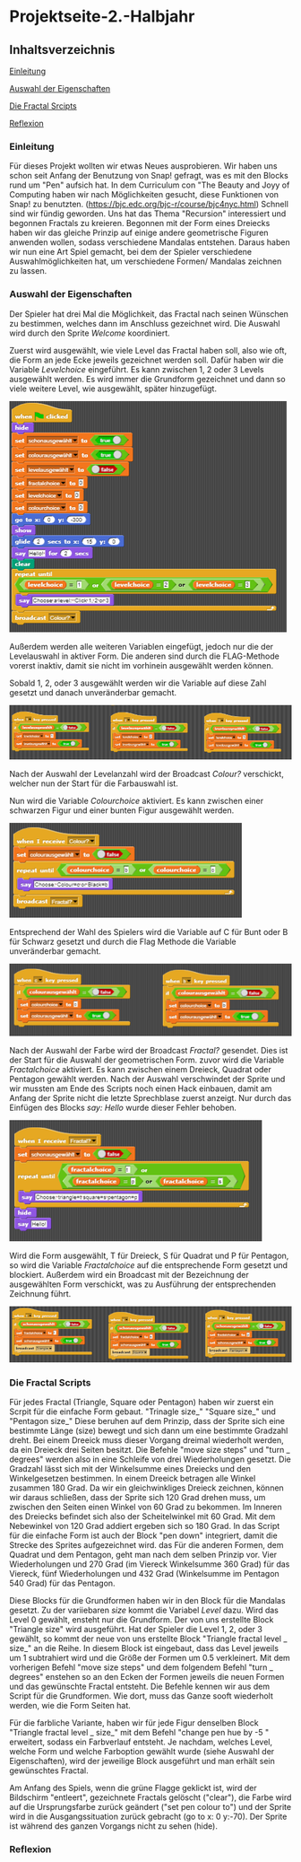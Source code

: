 # Projektseite-2.-Halbjahr

## Inhaltsverzeichnis

[Einleitung](#1)

[Auswahl der Eigenschaften](#2)

[Die Fractal Srcipts](#3)

[Reflexion](#4)


### <a name="1"></a>Einleitung
Für dieses Projekt wollten wir etwas Neues ausprobieren. Wir haben uns schon seit Anfang der Benutzung von Snap! gefragt, was es mit den Blocks rund um "Pen" aufsich hat. In dem Curriculum con "The Beauty and Joyy of Computing haben wir nach Möglichkeiten gesucht, diese Funktionen von Snap! zu benutzten. (https://bjc.edc.org/bjc-r/course/bjc4nyc.html)
Schnell sind wir fündig geworden. Uns hat das Thema "Recursion" interessiert und begonnen Fractals zu kreieren. Begonnen mit der Form eines Dreiecks haben wir das gleiche Prinzip auf einige andere geometrische Figuren anwenden wollen, sodass verschiedene Mandalas entstehen. Daraus haben wir nun eine Art Spiel gemacht, bei dem der Spieler verschiedene Auswahlmöglichkeiten hat, um verschiedene Formen/ Mandalas zeichnen zu lassen.

### <a name="2"></a>Auswahl der Eigenschaften
Der Spieler hat drei Mal die Möglichkeit, das Fractal nach seinen Wünschen zu bestimmen, welches dann im Anschluss gezeichnet wird.
Die Auswahl wird durch den Sprite *Welcome* koordiniert. 

Zuerst wird ausgewählt, wie viele Level das Fractal haben soll, also wie oft, die Form an jede Ecke jeweils gezeichnet werden soll.
Dafür haben wir die Variable *Levelchoice* eingeführt. Es kann zwischen 1, 2 oder 3 Levels ausgewählt werden. Es wird immer die Grundform gezeichnet und dann so viele weitere Level, wie ausgewählt, später hinzugefügt.

![image1](https://github.com/userhg/Projektseite-2.-Halbjahr/blob/master/Anfang%201.png)

Außerdem werden alle weiteren Variablen eingefügt, jedoch nur die der Levelauswahl in aktiver Form. Die anderen sind durch die FLAG-Methode vorerst inaktiv, damit sie nicht im vorhinein ausgewählt werden können.

Sobald 1, 2, oder 3 ausgewählt werden wir die Variable auf diese Zahl gesetzt und danach unveränderbar gemacht.

![image2](https://github.com/userhg/Projektseite-2.-Halbjahr/blob/master/Levelauswahl.png)

Nach der Auswahl der Levelanzahl wird der Broadcast *Colour?* verschickt, welcher nun der Start für die Farbauswahl ist. 

Nun wird die Variable *Colourchoice* aktiviert. Es kann zwischen einer schwarzen Figur und einer bunten Figur ausgewählt werden.

![image3](https://github.com/userhg/Projektseite-2.-Halbjahr/blob/master/Anfang%202%20r.png)

Entsprechend der Wahl des Spielers wird die Variable auf C für Bunt oder B für Schwarz gesetzt und durch die Flag Methode die Variable unveränderbar gemacht.

![image4](https://github.com/userhg/Projektseite-2.-Halbjahr/blob/master/Farbauswahl.png)

Nach der Auswahl der Farbe wird der Broadcast *Fractal?* gesendet.
Dies ist der Start für die Auswahl der geometrischen Form. zuvor wird die Variable *Fractalchoice* aktiviert.
Es kann zwischen einem Dreieck, Quadrat oder Pentagon gewählt werden. Nach der Auswahl verschwindet der Sprite und wir mussten am Ende des Scripts noch einen Hack einbauen, damit am Anfang der Sprite nicht die letzte Sprechblase zuerst anzeigt. Nur durch das Einfügen des Blocks *say: Hello* wurde dieser Fehler behoben. 

![image5](https://github.com/userhg/Projektseite-2.-Halbjahr/blob/master/Anfang%203.png)
 
Wird die Form ausgewählt, T für Dreieck, S für Quadrat und P  für Pentagon, so wird die Variable *Fractalchoice* auf die entsprechende Form gesetzt und blockiert. Außerdem wird ein Broadcast mit der Bezeichnung der ausgewählten Form verschickt, was zu Ausführung der entsprechenden Zeichnung führt. 

![image6](https://github.com/userhg/Projektseite-2.-Halbjahr/blob/master/Formauswahl.png)

### <a name="3"></a>Die Fractal Scripts
Für jedes Fractal (Triangle, Square oder Pentagon) haben wir zuerst ein Scrpit für die einfache Form gebaut. "Trinagle size_" "Square size_" und "Pentagon size_"
Diese beruhen auf dem Prinzip, dass der Sprite sich eine bestimmte Länge (size) bewegt und sich dann um eine bestimmte Gradzahl dreht. Bei einem Dreeick muss dieser Vorgang dreimal wiederholt werden, da ein Dreieck drei Seiten besitzt. Die Befehle "move size steps" und "turn _ degrees" werden also in eine Schleife von drei Wiederholungen gesetzt. 
Die Gradzahl lässt sich mit der Winkelsumme eines Dreiecks und den Winkelgesetzen bestimmen. In einem Dreeick betragen alle Winkel zusammen 180 Grad. Da wir ein gleichwinkliges Dreieck zeichnen, können wir daraus schließen, dass der Sprite sich 120 Grad drehen muss, um zwischen den Seiten einen Winkel von 60 Grad zu bekommen. Im Inneren des Dreiecks befindet sich also der Scheitelwinkel mit 60 Grad. Mit dem Nebewinkel von 120 Grad addiert ergeben sich so 180 Grad. 
In das Script für die einfache Form ist auch der Block "pen down" integriert, damit die Strecke des Sprites aufgezeichnet wird.
das 
Für die anderen Formen, dem Quadrat und dem Pentagon, geht man nach dem selben Prinzip vor. Vier Wiederholungen und 270 Grad (im Viereck Winkelsumme 360 Grad) für das Viereck, fünf Wiederholungen und 432 Grad (Winkelsumme im Pentagon 540 Grad) für das Pentagon. 

Diese Blocks für die Grundformen haben wir in den Block für die Mandalas gesetzt. Zu der variiebaren *size* kommt die Variabel *Level* dazu. 
Wird das Level 0 gewählt, ensteht nur die Grundform. Der von uns erstellte Block "Triangle size" wird ausgeführt. Hat der Spieler die Level 1, 2, oder 3 gewählt, so kommt der neue von uns erstellte Block "Triangle fractal level _ size_" an die Reihe. In diesem Block ist eingebaut, dass das Level jeweils um 1 subtrahiert wird und die Größe der Formen um 0.5 verkleinert. Mit dem vorherigen Befehl "move size steps" und dem folgendem Befehl "turn _ degrees" enstehen so an den Ecken der Formen jeweils die neuen Formen und das gewünschte Fractal entsteht. Die Befehle kennen wir aus dem Script für die Grundformen. Wie dort, muss das Ganze sooft wiederholt werden, wie die Form Seiten hat.

Für die farbliche Variante, haben wir für jede Figur denselben Block "Triangle fractal level _ size_" mit dem Befehl "change pen hue by -5 " erweitert, sodass ein Farbverlauf entsteht. 
Je nachdam, welches Level, welche Form und welche Farboption gewählt wurde (siehe Auswahl der Eigenschaften), wird der jeweilige Block ausgeführt und man erhält sein gewünschtes Fractal.

Am Anfang des Spiels, wenn die grüne Flagge geklickt ist, wird der Bildschirm "entleert", gezeichnete Fractals gelöscht ("clear"), die Farbe wird auf die Ursprungsfarbe zurück geändert ("set pen colour to") und der Sprite wird in die Ausgangssituation zurück gebracht (go to x: 0 y:-70). Der Sprite ist während des ganzen Vorgangs nicht zu sehen (hide). 

### <a name="4"></a>Reflexion
